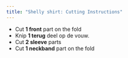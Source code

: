 ```yaml
---
title: "Shelly shirt: Cutting Instructions"
---
```


- Cut **1 front** part on the fold
- Knip **1 terug** deel op de vouw.
- Cut **2 sleeve** parts
- Cut **1 neckband** part on the fold

